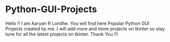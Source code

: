 # Python-GUI-Projects
Hello !! 
I am Aaryan R Londhe. You will find here Popular Python GUI Projects created by me .I will add more and more projects on tkinter so stay tune for all the latest projects on tkinter.
Thank You !!!

